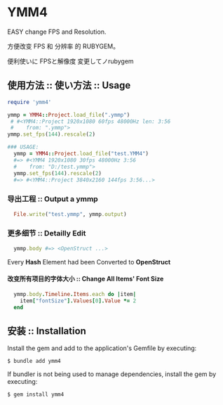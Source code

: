 # YMM4

EASY change FPS and Resolution.

方便改变 FPS 和 分辨率 的 RUBYGEM。

便利使いに FPSと解像度 変更してノrubygem


## 使用方法 :: 使い方法 :: Usage

```ruby
require 'ymm4'

ymmp = YMM4::Project.load_file(".ymmp")
 # #<YMM4::Project 1920x1080 60fps 48000Hz len: 3:56
 #    from: ".ymmp">
ymmp.set_fps(144).rescale(2)

### USAGE:
  ymmp = YMM4::Project.load_file("test.YMM4")
  #=> #<YMM4 1920x1080 30fps 48000Hz 3:56
  #    from: "D:/test.ymmp">
  ymmp.set_fps(144).rescale(2)
  #=> #<YMM4::Project 3840x2160 144fps 3:56...>
```
### 导出工程 :: Output a ymmp
```ruby
  File.write("test.ymmp", ymmp.output)
```
### 更多细节 :: Detailly Edit
```ruby
  ymmp.body #=> <OpenStruct ...>
```
Every __Hash__ Element had been Converted to __OpenStruct__
#### 改变所有项目的字体大小 :: Change All Items' Font Size
```ruby
  ymmp.body.Timeline.Items.each do |item|
    item["fontSize"].Values[0].Value *= 2
  end

```

## 安装 :: Installation

Install the gem and add to the application's Gemfile by executing:

    $ bundle add ymm4

If bundler is not being used to manage dependencies, install the gem by executing:

    $ gem install ymm4

